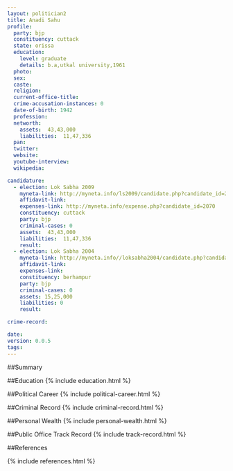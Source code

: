 ```yaml
---
layout: politician2
title: Anadi Sahu
profile: 
  party: bjp
  constituency: cuttack
  state: orissa
  education: 
    level: graduate
    details: b.a,utkal university,1961
  photo: 
  sex: 
  caste: 
  religion: 
  current-office-title: 
  crime-accusation-instances: 0
  date-of-birth: 1942
  profession: 
  networth: 
    assets:  43,43,000
    liabilities:  11,47,336
  pan: 
  twitter: 
  website: 
  youtube-interview: 
  wikipedia: 

candidature: 
  - election: Lok Sabha 2009
    myneta-link: http://myneta.info/ls2009/candidate.php?candidate_id=2070
    affidavit-link: 
    expenses-link: http://myneta.info/expense.php?candidate_id=2070
    constituency: cuttack 
    party: bjp
    criminal-cases: 0
    assets:  43,43,000
    liabilities:  11,47,336
    result:  
  - election: Lok Sabha 2004
    myneta-link: http://myneta.info//loksabha2004/candidate.php?candidate_id=2866
    affidavit-link: 
    expenses-link: 
    constituency: berhampur 
    party: bjp
    criminal-cases: 0
    assets: 15,25,000
    liabilities: 0
    result:  

crime-record: 

date: 
version: 0.0.5
tags: 
---
```

##Summary


##Education
{% include education.html %}


##Political Career
{% include political-career.html %}


##Criminal Record
{% include criminal-record.html %}


##Personal Wealth
{% include personal-wealth.html %}


##Public Office Track Record
{% include track-record.html %}


##References


{% include references.html %}